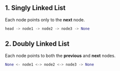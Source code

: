 ## 1. Singly Linked List

Each node points only to the **next** node.

```python
head -> node1 -> node2 -> node3 -> None
```

## 2. Doubly Linked List

Each node points to both the **previous** and **next** nodes.

```python
None <- node1 <-> node2 <-> node3 -> None
```
